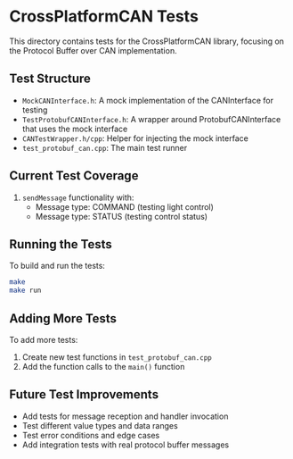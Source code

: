 # CrossPlatformCAN Tests

This directory contains tests for the CrossPlatformCAN library, focusing on the Protocol Buffer over CAN implementation.

## Test Structure

- `MockCANInterface.h`: A mock implementation of the CANInterface for testing
- `TestProtobufCANInterface.h`: A wrapper around ProtobufCANInterface that uses the mock interface
- `CANTestWrapper.h/cpp`: Helper for injecting the mock interface
- `test_protobuf_can.cpp`: The main test runner

## Current Test Coverage

1. `sendMessage` functionality with:
   - Message type: COMMAND (testing light control)
   - Message type: STATUS (testing control status)

## Running the Tests

To build and run the tests:

```bash
make
make run
```

## Adding More Tests

To add more tests:

1. Create new test functions in `test_protobuf_can.cpp`
2. Add the function calls to the `main()` function

## Future Test Improvements

- Add tests for message reception and handler invocation
- Test different value types and data ranges
- Test error conditions and edge cases
- Add integration tests with real protocol buffer messages 